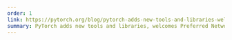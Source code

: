 ```yaml
---
order: 1
link: https://pytorch.org/blog/pytorch-adds-new-tools-and-libraries-welcomes-preferred-networks-to-its-community/ 
summary: PyTorch adds new tools and libraries, welcomes Preferred Networks to its community
---
```


